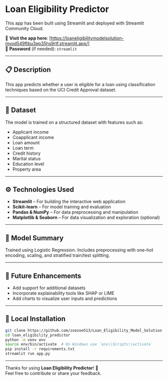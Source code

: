 # Loan Eligibility Predictor

This app has been built using Streamlit and deployed with Streamlit Community Cloud.

🔗 **Visit the app here**: [https://loaneligibilitymodelsolution-mvod549ftbu3ep35hs9rtf.streamlit.app/]  
🔐 **Password** (if needed): `streamlit`

---

## 📋 Description

This app predicts whether a user is eligible for a loan using classification techniques based on the UCI Credit Approval dataset.

---

## 📁 Dataset

The model is trained on a structured dataset with features such as:
- Applicant income
- Coapplicant income
- Loan amount
- Loan term
- Credit history
- Marital status
- Education level
- Property area

---

## ⚙️ Technologies Used

- **Streamlit** – For building the interactive web application  
- **Scikit-learn** – For model training and evaluation  
- **Pandas & NumPy** – For data preprocessing and manipulation  
- **Matplotlib & Seaborn** – For data visualization and exploration (optional)

---

## 🤖 Model Summary

Trained using Logistic Regression. Includes preprocessing with one-hot encoding, scaling, and stratified train/test splitting.

---

## 🚀 Future Enhancements

- Add support for additional datasets  
- Incorporate explainability tools like SHAP or LIME  
- Add charts to visualize user inputs and predictions

---

## 🧪 Local Installation

```bash
git clone https://github.com/zoezoe513/Loan_Eligibility_Model_Solution
cd loan_eligibility_predictor
python -m venv env
source env/bin/activate  # On Windows use `env\\Scripts\\activate`
pip install -r requirements.txt
streamlit run app.py
```

---

Thanks for using **Loan Eligibility Predictor**! 🙌  
Feel free to contribute or share your feedback.
